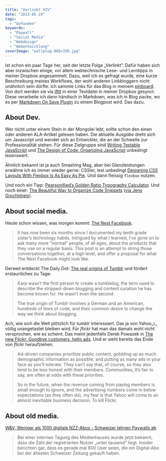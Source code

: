 ```yaml
---
title: "Verlinkt XIV"
date: "2013-05-24"
tags:
  - "Gefunden"
keywords:
  - "Paywall"
  - "Social Media"
  - "Webdesign"
  - "Webentwicklung"
coverImage: "wallplug-960x350.jpg"
---
```


Ist schon ein paar Tage her, seit der letzte Folge „Verlinkt”. Dafür haben sich aber inzwischen einige, vor allem webtechnische Lese- und Lerntipps in meiner Dropbox angesammelt. Dazu, weil ich es gefragt wurde, eine kurze Beschreibung meines Workflows, der wohl anderen Linkbloggern nicht unähnlich sein dürfte: ich sammle Links für das Blog in meinem [pinboard](https://pinboard.in/u:nicobruenjes/t:verlinkt). Von dort werden sie via [ifttt](http://ifttt.com) in einer Textdatei in meiner Dropbox gesynct. Diese verarbeite ich dann händisch in Markdown, was ich in Blog packe, wo es per [Markdown On Save Plugin](http://wordpress.org/plugins/markdown-on-save/) zu einem Blogpost wird. Das dazu.

## About Dev.

Wer nicht unter einem Stein in der Mongolei lebt, sollte schon den einen oder anderen ALA-Artikel gelesen haben. Die aktuelle _Ausgabe_ dreht sich um Javascript und wendet sich an Entwickler, die an der Schwelle zur Professionalität stehen. Für diese Zielgruppe sind [Writing Testable JavaScript](http://alistapart.com/article/writing-testable-javascript) und [The Design of Code: Organizing JavaScript](http://alistapart.com/article/the-design-of-code-organizing-javascript) unbedingt lesenswert.

Ähnlich bekannt ist ja auch Smashing Mag, aber bei Glanzleistungen erwähne ich es immer wieder gerne: CSSler, lest unbedingt [Designing CSS Layouts With Flexbox Is As Easy As Pie](http://coding.smashingmagazine.com/2013/05/22/centering-elements-with-flexbox/). Und dann fleissig `flexbox` nutzen.

Und noch ein Tipp: [Pearsonified’s Golden Ratio Typography Calculator](http://www.pearsonified.com/typography/). Und noch einer: [The Beautiful Way to Organize Code Snippets](http://www.gistboxapp.com/) ([via Jens Grochtdreis](http://grochtdreis.de/weblog/2013/05/23/tool-verbessert-umgang-mit-github-gists/)).

## About social media.

Heute schon wissen, was morgen kommt: [The Next Facebook](https://medium.com/musings-about-text-boxes/8157c364d26a).

> It has now been six months since I documented my tenth grade sister’s technology habits. Intrigued by what I learned, I’ve gone on to ask many more “normal” people, of all ages, about the products that they use on a regular basis. This post is an attempt to string those conversations together, at a high level, and offer a proposal for what The Next Facebook might look like.

Derweil entdeckt The Daily Dot: [The real origins of Tumblr](http://www.dailydot.com/business/origin-tumblr-anarchaia-projectionist-david-karp/) und fördert erstaunliches zu Tage:

> Karp wasn’t the first person to create a tumblelog, the term used to describe the stripped-down blogging and content curation he has become known for. He wasn’t even the second.
>
> The true origin of Tumblr involves a German and an American, hundreds of lines of code, and their common desire to change the way we think about blogging.

Ach, wie sich die Welt plötzlich für _tumblr_ interessiert. Das ja von Yahoo_r_ völlig unangetastet bleiben wird. Für _flickr_ hat man das damals wohl nicht versprochen, wie es scheint. Das meint jedenfalls Derek Powazek in [The new Flickr: Goodbye customers, hello ads](http://www.techhive.com/article/2039414/the-new-flickr-goodbye-customers-hello-ads.html). Und er sieht bereits das Ende von _flickr_ heraufziehen.

> Ad-driven companies prioritize public content, gobbling up as much demographic information as possible, and putting as many ads in your face as you’ll tolerate. They can’t say that, of course, so they also tend to be less honest with their members. Communities, it’s fair to say, are often at odds with these priorities.
>
> So in the future, when the revenue coming from paying members is small enough to ignore, and the advertising numbers come in below expectations (as they often do), my fear is that Yahoo will come to an almost inevitable business decision: To kill Flickr.

## About old media.

[W&V: Weniger als 1000 digitale NZZ-Abos - Schweizer lehnen Paywalls ab](http://www.wuv.de/digital/weniger_als_1000_digitale_nzz_abos_schweizer_lehnen_paywalls_ab)

> Bei einer internen Tagung des Medienhauses wurde jetzt bekannt, dass die Zahl der registrierten Nutzer „unter tausend“ liegt. Insider berichten gar, dass es gerade mal 800 User seien, die ein Digital-Abo bei der ältesten Schweizer Zeitung gekauft haben.
